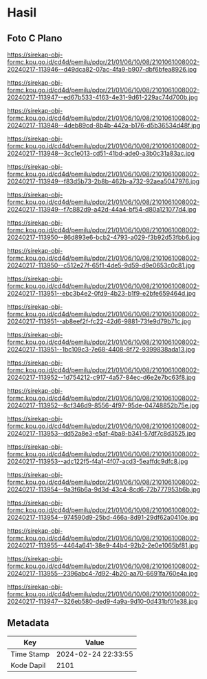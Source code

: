 # Hasil

## Foto C Plano

https://sirekap-obj-formc.kpu.go.id/cd4d/pemilu/pdpr/21/01/06/10/08/2101061008002-20240217-113946--d49dca82-07ac-4fa9-b907-dbf6bfea8926.jpg

https://sirekap-obj-formc.kpu.go.id/cd4d/pemilu/pdpr/21/01/06/10/08/2101061008002-20240217-113947--ed67b533-4163-4e31-9d61-229ac74d700b.jpg

https://sirekap-obj-formc.kpu.go.id/cd4d/pemilu/pdpr/21/01/06/10/08/2101061008002-20240217-113948--4deb89cd-8b4b-442a-b176-d5b36534d48f.jpg

https://sirekap-obj-formc.kpu.go.id/cd4d/pemilu/pdpr/21/01/06/10/08/2101061008002-20240217-113948--3cc1e013-cd51-41bd-ade0-a3b0c31a83ac.jpg

https://sirekap-obj-formc.kpu.go.id/cd4d/pemilu/pdpr/21/01/06/10/08/2101061008002-20240217-113949--f83d5b73-2b8b-462b-a732-92aea5047976.jpg

https://sirekap-obj-formc.kpu.go.id/cd4d/pemilu/pdpr/21/01/06/10/08/2101061008002-20240217-113949--f7c882d9-a42d-44a4-bf54-d80a121077d4.jpg

https://sirekap-obj-formc.kpu.go.id/cd4d/pemilu/pdpr/21/01/06/10/08/2101061008002-20240217-113950--86d893e6-bcb2-4793-a029-f3b92d53fbb6.jpg

https://sirekap-obj-formc.kpu.go.id/cd4d/pemilu/pdpr/21/01/06/10/08/2101061008002-20240217-113950--c512e27f-65f1-4de5-9d59-d9e0653c0c81.jpg

https://sirekap-obj-formc.kpu.go.id/cd4d/pemilu/pdpr/21/01/06/10/08/2101061008002-20240217-113951--ebc3b4e2-0fd9-4b23-b1f9-e2bfe659464d.jpg

https://sirekap-obj-formc.kpu.go.id/cd4d/pemilu/pdpr/21/01/06/10/08/2101061008002-20240217-113951--ab8eef2f-fc22-42d6-9881-73fe9d79b71c.jpg

https://sirekap-obj-formc.kpu.go.id/cd4d/pemilu/pdpr/21/01/06/10/08/2101061008002-20240217-113951--1bc109c3-7e68-4408-8f72-9399838ada13.jpg

https://sirekap-obj-formc.kpu.go.id/cd4d/pemilu/pdpr/21/01/06/10/08/2101061008002-20240217-113952--1d754212-c917-4a57-84ec-d6e2e7bc63f8.jpg

https://sirekap-obj-formc.kpu.go.id/cd4d/pemilu/pdpr/21/01/06/10/08/2101061008002-20240217-113952--8cf346d9-8556-4f97-95de-04748852b75e.jpg

https://sirekap-obj-formc.kpu.go.id/cd4d/pemilu/pdpr/21/01/06/10/08/2101061008002-20240217-113953--dd52a8e3-e5af-4ba8-b341-57df7c8d3525.jpg

https://sirekap-obj-formc.kpu.go.id/cd4d/pemilu/pdpr/21/01/06/10/08/2101061008002-20240217-113953--adc122f5-f4a1-4f07-acd3-5eaffdc9dfc8.jpg

https://sirekap-obj-formc.kpu.go.id/cd4d/pemilu/pdpr/21/01/06/10/08/2101061008002-20240217-113954--9a3f6b6a-9d3d-43c4-8cd6-72b777953b6b.jpg

https://sirekap-obj-formc.kpu.go.id/cd4d/pemilu/pdpr/21/01/06/10/08/2101061008002-20240217-113954--974590d9-25bd-466a-8d91-29df62a0410e.jpg

https://sirekap-obj-formc.kpu.go.id/cd4d/pemilu/pdpr/21/01/06/10/08/2101061008002-20240217-113955--4464a641-38e9-44b4-92b2-2e0e1065bf81.jpg

https://sirekap-obj-formc.kpu.go.id/cd4d/pemilu/pdpr/21/01/06/10/08/2101061008002-20240217-113955--2396abc4-7d92-4b20-aa70-6691fa760e4a.jpg

https://sirekap-obj-formc.kpu.go.id/cd4d/pemilu/pdpr/21/01/06/10/08/2101061008002-20240217-113947--326eb580-ded9-4a9a-9d10-0d431bf01e38.jpg


## Metadata

| Key        | Value               |
| ---------- | ------------------- |
| Time Stamp | 2024-02-24 22:33:55 |
| Kode Dapil | 2101                |



